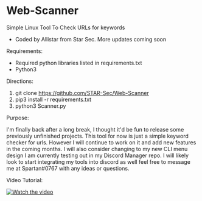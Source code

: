 # Web-Scanner
Simple Linux Tool To Check URLs for keywords
- Coded by Allistar from Star Sec.
More updates coming soon

Requirements: 
- Required python libraries listed in requirements.txt
- Python3

Directions: 
1. git clone https://github.com/STAR-Sec/Web-Scanner
2. pip3 install -r requirements.txt
3. python3 Scanner.py

Purpose:

I'm finally back after a long break, I thought it'd be fun to release some previously unfinished projects. This tool for now is just a simple keyword checker for urls. However I will continue to work on it and add new features in the coming months. I will also consider changing to my new CLI menu design I am currently testing out in my Discord Manager repo. I will likely look to start integrating my tools into discord as well feel free to message me at Spartan#0767 with any ideas or questions. 

Video Tutorial:
  
[![Watch the video](Placeholder)]( )
